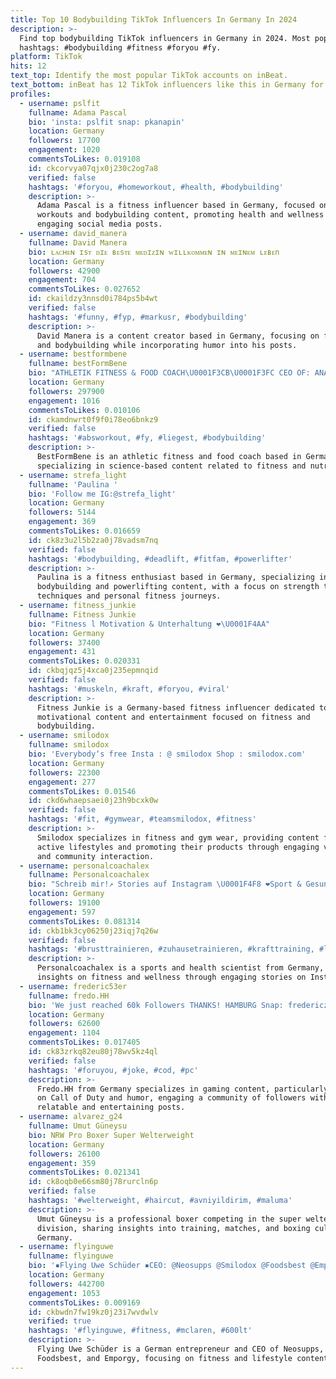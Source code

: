 ```yaml
---
title: Top 10 Bodybuilding TikTok Influencers In Germany In 2024
description: >-
  Find top bodybuilding TikTok influencers in Germany in 2024. Most popular
  hashtags: #bodybuilding #fitness #foryou #fy.
platform: TikTok
hits: 12
text_top: Identify the most popular TikTok accounts on inBeat.
text_bottom: inBeat has 12 TikTok influencers like this in Germany for you to contact.
profiles:
  - username: pslfit
    fullname: Adama Pascal
    bio: 'insta: pslfit snap: pkanapin'
    location: Germany
    followers: 17700
    engagement: 1020
    commentsToLikes: 0.019108
    id: ckcorvya07qjx0j230c2og7a8
    verified: false
    hashtags: '#foryou, #homeworkout, #health, #bodybuilding'
    description: >-
      Adama Pascal is a fitness influencer based in Germany, focused on home
      workouts and bodybuilding content, promoting health and wellness through
      engaging social media posts.
  - username: david_manera
    fullname: David Manera
    bio: ʟᴀᴄʜᴇɴ ɪsᴛ ᴅɪᴇ ʙᴇsᴛᴇ ᴍᴇᴅɪᴢɪɴ ᴡɪʟʟᴋᴏᴍᴍᴇɴ ɪɴ ᴍᴇɪɴᴇᴍ ʟᴇʙᴇn
    location: Germany
    followers: 42900
    engagement: 704
    commentsToLikes: 0.027652
    id: ckaildzy3nnsd0i784ps5b4wt
    verified: false
    hashtags: '#funny, #fyp, #markusr, #bodybuilding'
    description: >-
      David Manera is a content creator based in Germany, focusing on fitness
      and bodybuilding while incorporating humor into his posts.
  - username: bestformbene
    fullname: bestFormBene
    bio: "ATHLETIK FITNESS & FOOD COACH\U0001F3CB\U0001F3FC CEO OF: ANATOMY \U0001F480 SCIENE BASED CONTENT\U0001F3CB\U0001F3FC"
    location: Germany
    followers: 297900
    engagement: 1016
    commentsToLikes: 0.010106
    id: ckamdnwrt0f9f0i78eo6bnkz9
    verified: false
    hashtags: '#absworkout, #fy, #liegest, #bodybuilding'
    description: >-
      BestFormBene is an athletic fitness and food coach based in Germany,
      specializing in science-based content related to fitness and nutrition.
  - username: strefa_light
    fullname: 'Paulina '
    bio: 'Follow me IG:@strefa_light'
    location: Germany
    followers: 5144
    engagement: 369
    commentsToLikes: 0.016659
    id: ck8z3u2l5b2za0j78vadsm7nq
    verified: false
    hashtags: '#bodybuilding, #deadlift, #fitfam, #powerlifter'
    description: >-
      Paulina is a fitness enthusiast based in Germany, specializing in
      bodybuilding and powerlifting content, with a focus on strength training
      techniques and personal fitness journeys.
  - username: fitness_junkie
    fullname: Fitness Junkie
    bio: "Fitness l Motivation & Unterhaltung ❤\U0001F4AA"
    location: Germany
    followers: 37400
    engagement: 431
    commentsToLikes: 0.020331
    id: ckbqjqz5j4xca0j235epmnqid
    verified: false
    hashtags: '#muskeln, #kraft, #foryou, #viral'
    description: >-
      Fitness Junkie is a Germany-based fitness influencer dedicated to sharing
      motivational content and entertainment focused on fitness and
      bodybuilding.
  - username: smilodox
    fullname: smilodox
    bio: 'Everybody‘s free Insta : @ smilodox Shop : smilodox.com'
    location: Germany
    followers: 22300
    engagement: 277
    commentsToLikes: 0.01546
    id: ckd6whaepsaei0j23h9bcxk0w
    verified: false
    hashtags: '#fit, #gymwear, #teamsmilodox, #fitness'
    description: >-
      Smilodox specializes in fitness and gym wear, providing content focused on
      active lifestyles and promoting their products through engaging visuals
      and community interaction.
  - username: personalcoachalex
    fullname: Personalcoachalex
    bio: "Schreib mir!↗️ Stories auf Instagram \U0001F4F8 ❤️Sport & Gesundheitswissenschaftler"
    location: Germany
    followers: 19100
    engagement: 597
    commentsToLikes: 0.081314
    id: ckb1bk3cy06250j23iqj7q26w
    verified: false
    hashtags: '#brusttrainieren, #zuhausetrainieren, #krafttraining, #lernenmittiktok'
    description: >-
      Personalcoachalex is a sports and health scientist from Germany, sharing
      insights on fitness and wellness through engaging stories on Instagram.
  - username: frederic53er
    fullname: fredo.HH
    bio: 'We just reached 60k Followers THANKS! HAMBURG Snap: fredericz'
    location: Germany
    followers: 62600
    engagement: 1104
    commentsToLikes: 0.017405
    id: ck83zrkq82eu80j78wv5kz4ql
    verified: false
    hashtags: '#foruyou, #joke, #cod, #pc'
    description: >-
      Fredo.HH from Germany specializes in gaming content, particularly focused
      on Call of Duty and humor, engaging a community of followers with
      relatable and entertaining posts.
  - username: alvarez_g24
    fullname: Umut Güneysu
    bio: NRW Pro Boxer Super Welterweight
    location: Germany
    followers: 26100
    engagement: 359
    commentsToLikes: 0.021341
    id: ck8oqb0e66sm80j78rurcln6p
    verified: false
    hashtags: '#welterweight, #haircut, #avniyildirim, #maluma'
    description: >-
      Umut Güneysu is a professional boxer competing in the super welterweight
      division, sharing insights into training, matches, and boxing culture from
      Germany.
  - username: flyinguwe
    fullname: flyinguwe
    bio: '▪️Flying Uwe Schüder ▪️CEO: @Neosupps @Smilodox @Foodsbest @Emporgy'
    location: Germany
    followers: 442700
    engagement: 1053
    commentsToLikes: 0.009169
    id: ckbwdn7fw19kz0j23i7wvdwlv
    verified: true
    hashtags: '#flyinguwe, #fitness, #mclaren, #600lt'
    description: >-
      Flying Uwe Schüder is a German entrepreneur and CEO of Neosupps, Smilodox,
      Foodsbest, and Emporgy, focusing on fitness and lifestyle content.
---
```


